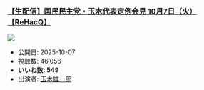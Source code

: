### [【生配信】国民民主党・玉木代表定例会見 10月7日（火）【ReHacQ】](https://www.youtube.com/watch?v=u2NKebLdq1c)
[![](https://img.youtube.com/vi/u2NKebLdq1c/sddefault.jpg)](https://www.youtube.com/watch?v=u2NKebLdq1c)
-   公開日: 2025-10-07
-   視聴数: 46,056
-   **いいね数: 549**
-   出演者: [玉木雄一郎](/rehacq_fan/people/玉木雄一郎 "wikilink")
